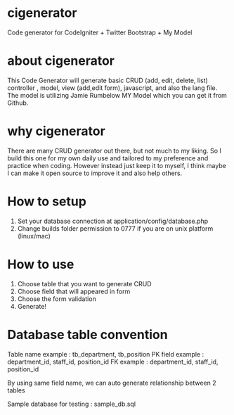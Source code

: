 cigenerator
===========

Code generator for CodeIgniter + Twitter Bootstrap + My Model

about cigenerator
=================

This Code Generator will generate basic CRUD (add, edit, delete, list) controller , model, view (add,edit form),
javascript, and also the lang file. The model is utilizing Jamie Rumbelow MY Model which you can get it from Github.

why cigenerator
===============================

There are many CRUD generator out there, but not much to my liking. So I build this one for my own daily use and tailored to my preference and practice when coding. However instead
just keep it to myself, I think maybe I can make it open source to improve it and also help others.

How to setup
============

1. Set your database connection at application/config/database.php
2. Change builds folder permission to 0777 if you are on unix platform (linux/mac)

How to use
==========

1. Choose table that you want to generate CRUD
2. Choose field that will appeared in form
3. Choose the form validation
4. Generate!

Database table convention
=========================

Table name example : tb_department, tb_position
PK field example : department_id, staff_id, position_id
FK example : department_id, staff_id, position_id

By using same field name, we can auto generate relationship between 2 tables

Sample database for testing : sample_db.sql


